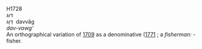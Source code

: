 H1728  
דּוּג  
דַּוָּג ‎ davvâg  
*dav-vawg‘*  
An orthographical variation of [1709](h1709) as a denominative
([1771](h1771) ; a *fisherman: -* fisher.  
